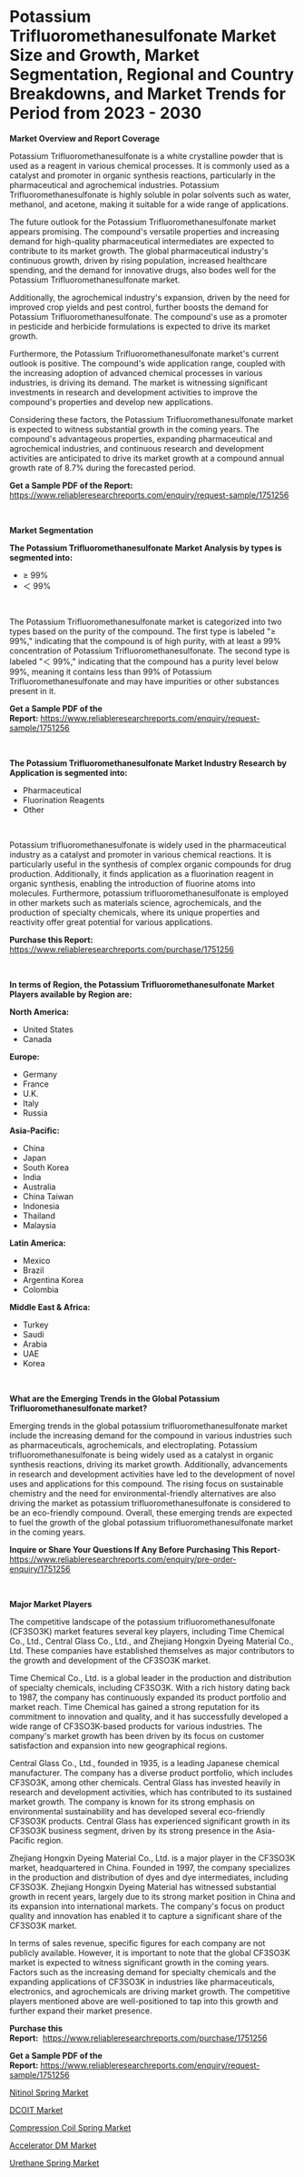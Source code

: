 <p><h1>Potassium Trifluoromethanesulfonate Market Size and Growth, Market Segmentation, Regional and Country Breakdowns, and Market Trends for Period from 2023 -  2030</h1></p><p><strong>Market Overview and Report Coverage</strong></p>
<p><p>Potassium Trifluoromethanesulfonate is a white crystalline powder that is used as a reagent in various chemical processes. It is commonly used as a catalyst and promoter in organic synthesis reactions, particularly in the pharmaceutical and agrochemical industries. Potassium Trifluoromethanesulfonate is highly soluble in polar solvents such as water, methanol, and acetone, making it suitable for a wide range of applications.</p><p>The future outlook for the Potassium Trifluoromethanesulfonate market appears promising. The compound's versatile properties and increasing demand for high-quality pharmaceutical intermediates are expected to contribute to its market growth. The global pharmaceutical industry's continuous growth, driven by rising population, increased healthcare spending, and the demand for innovative drugs, also bodes well for the Potassium Trifluoromethanesulfonate market.</p><p>Additionally, the agrochemical industry's expansion, driven by the need for improved crop yields and pest control, further boosts the demand for Potassium Trifluoromethanesulfonate. The compound's use as a promoter in pesticide and herbicide formulations is expected to drive its market growth.</p><p>Furthermore, the Potassium Trifluoromethanesulfonate market's current outlook is positive. The compound's wide application range, coupled with the increasing adoption of advanced chemical processes in various industries, is driving its demand. The market is witnessing significant investments in research and development activities to improve the compound's properties and develop new applications.</p><p>Considering these factors, the Potassium Trifluoromethanesulfonate market is expected to witness substantial growth in the coming years. The compound's advantageous properties, expanding pharmaceutical and agrochemical industries, and continuous research and development activities are anticipated to drive its market growth at a compound annual growth rate of 8.7% during the forecasted period.</p></p>
<p><strong>Get a Sample PDF of the Report:</strong> <a href="https://www.reliableresearchreports.com/enquiry/request-sample/1751256">https://www.reliableresearchreports.com/enquiry/request-sample/1751256</a></p>
<p>&nbsp;</p>
<p><strong>Market Segmentation</strong></p>
<p><strong>The Potassium Trifluoromethanesulfonate Market Analysis by types is segmented into:</strong></p>
<p><ul><li>≥ 99%</li><li>＜ 99%</li></ul></p>
<p>&nbsp;</p>
<p><p>The Potassium Trifluoromethanesulfonate market is categorized into two types based on the purity of the compound. The first type is labeled "≥ 99%," indicating that the compound is of high purity, with at least a 99% concentration of Potassium Trifluoromethanesulfonate. The second type is labeled "＜ 99%," indicating that the compound has a purity level below 99%, meaning it contains less than 99% of Potassium Trifluoromethanesulfonate and may have impurities or other substances present in it.</p></p>
<p><strong>Get a Sample PDF of the Report:</strong>&nbsp;<a href="https://www.reliableresearchreports.com/enquiry/request-sample/1751256">https://www.reliableresearchreports.com/enquiry/request-sample/1751256</a></p>
<p>&nbsp;</p>
<p><strong>The Potassium Trifluoromethanesulfonate Market Industry Research by Application is segmented into:</strong></p>
<p><ul><li>Pharmaceutical</li><li>Fluorination Reagents</li><li>Other</li></ul></p>
<p>&nbsp;</p>
<p><p>Potassium trifluoromethanesulfonate is widely used in the pharmaceutical industry as a catalyst and promoter in various chemical reactions. It is particularly useful in the synthesis of complex organic compounds for drug production. Additionally, it finds application as a fluorination reagent in organic synthesis, enabling the introduction of fluorine atoms into molecules. Furthermore, potassium trifluoromethanesulfonate is employed in other markets such as materials science, agrochemicals, and the production of specialty chemicals, where its unique properties and reactivity offer great potential for various applications.</p></p>
<p><strong>Purchase this Report:</strong>&nbsp; <a href="https://www.reliableresearchreports.com/purchase/1751256">https://www.reliableresearchreports.com/purchase/1751256</a></p>
<p>&nbsp;</p>
<p><strong>In terms of Region, the Potassium Trifluoromethanesulfonate Market Players available by Region are:</strong></p>
<p>
    <p> <strong> North America: </strong>
        <ul>
            <li>United States</li>
            <li>Canada</li>
        </ul>
        </p> 
    <p> <strong> Europe: </strong>
        <ul>
            <li>Germany</li>
            <li>France</li>
            <li>U.K.</li>
            <li>Italy</li>
            <li>Russia</li>
        </ul>
        </p> 
    <p> <strong> Asia-Pacific: </strong>
        <ul>
            <li>China</li>
            <li>Japan</li>
            <li>South Korea</li>
            <li>India</li>
            <li>Australia</li>
            <li>China Taiwan</li>
            <li>Indonesia</li>
            <li>Thailand</li>
            <li>Malaysia</li>
        </ul>
        </p> 
    <p> <strong> Latin America: </strong>
        <ul>
            <li>Mexico</li>
            <li>Brazil</li>
            <li>Argentina Korea</li>
            <li>Colombia</li>
        </ul>
        </p> 
    <p> <strong> Middle East & Africa: </strong>
        <ul>
            <li>Turkey</li>
            <li>Saudi</li>
            <li>Arabia</li>
            <li>UAE</li>
            <li>Korea</li>
        </ul>
    </p>
    </p>
<p>&nbsp;</p>
<p><strong>What are the Emerging Trends in the Global Potassium Trifluoromethanesulfonate market?</strong></p>
<p><p>Emerging trends in the global potassium trifluoromethanesulfonate market include the increasing demand for the compound in various industries such as pharmaceuticals, agrochemicals, and electroplating. Potassium trifluoromethanesulfonate is being widely used as a catalyst in organic synthesis reactions, driving its market growth. Additionally, advancements in research and development activities have led to the development of novel uses and applications for this compound. The rising focus on sustainable chemistry and the need for environmental-friendly alternatives are also driving the market as potassium trifluoromethanesulfonate is considered to be an eco-friendly compound. Overall, these emerging trends are expected to fuel the growth of the global potassium trifluoromethanesulfonate market in the coming years.</p></p>
<p><strong>Inquire or Share Your Questions If Any Before Purchasing This Report</strong>- <a href="https://www.reliableresearchreports.com/enquiry/pre-order-enquiry/1751256">https://www.reliableresearchreports.com/enquiry/pre-order-enquiry/1751256</a></p>
<p>&nbsp;</p>
<p><strong>Major Market Players</strong></p>
<p><p>The competitive landscape of the potassium trifluoromethanesulfonate (CF3SO3K) market features several key players, including Time Chemical Co., Ltd., Central Glass Co., Ltd., and Zhejiang Hongxin Dyeing Material Co., Ltd. These companies have established themselves as major contributors to the growth and development of the CF3SO3K market.</p><p>Time Chemical Co., Ltd. is a global leader in the production and distribution of specialty chemicals, including CF3SO3K. With a rich history dating back to 1987, the company has continuously expanded its product portfolio and market reach. Time Chemical has gained a strong reputation for its commitment to innovation and quality, and it has successfully developed a wide range of CF3SO3K-based products for various industries. The company's market growth has been driven by its focus on customer satisfaction and expansion into new geographical regions.</p><p>Central Glass Co., Ltd., founded in 1935, is a leading Japanese chemical manufacturer. The company has a diverse product portfolio, which includes CF3SO3K, among other chemicals. Central Glass has invested heavily in research and development activities, which has contributed to its sustained market growth. The company is known for its strong emphasis on environmental sustainability and has developed several eco-friendly CF3SO3K products. Central Glass has experienced significant growth in its CF3SO3K business segment, driven by its strong presence in the Asia-Pacific region.</p><p>Zhejiang Hongxin Dyeing Material Co., Ltd. is a major player in the CF3SO3K market, headquartered in China. Founded in 1997, the company specializes in the production and distribution of dyes and dye intermediates, including CF3SO3K. Zhejiang Hongxin Dyeing Material has witnessed substantial growth in recent years, largely due to its strong market position in China and its expansion into international markets. The company's focus on product quality and innovation has enabled it to capture a significant share of the CF3SO3K market.</p><p>In terms of sales revenue, specific figures for each company are not publicly available. However, it is important to note that the global CF3SO3K market is expected to witness significant growth in the coming years. Factors such as the increasing demand for specialty chemicals and the expanding applications of CF3SO3K in industries like pharmaceuticals, electronics, and agrochemicals are driving market growth. The competitive players mentioned above are well-positioned to tap into this growth and further expand their market presence.</p></p>
<p><strong>Purchase this Report:</strong>&nbsp;&nbsp;<a href="https://www.reliableresearchreports.com/purchase/1751256">https://www.reliableresearchreports.com/purchase/1751256</a></p>
<p></p>
<p><strong>Get a Sample PDF of the Report:</strong>&nbsp;<a href="https://www.reliableresearchreports.com/enquiry/request-sample/1751256">https://www.reliableresearchreports.com/enquiry/request-sample/1751256</a></p>
<p><p><a href="https://medium.com/@krithi.reportprime/nitinol-spring-market-size-and-market-trends-complete-industry-overview-2023-to-2030-eb4923181b63">Nitinol Spring Market</a></p><p><a href="https://github.com/PeterParrish5/Market-Research-Report-List-2/blob/main/dcoit-market.md">DCOIT Market</a></p><p><a href="https://medium.com/@sheetal.reportprime/compression-coil-spring-market-analysis-and-sze-forecasted-for-period-from-2023-to-2030-fa7d3de14c83">Compression Coil Spring Market</a></p><p><a href="https://github.com/CliffMedina6/Market-Research-Report-List-2/blob/main/accelerator-dm-market.md">Accelerator DM Market</a></p><p><a href="https://medium.com/@shivangi.reportprime/urethane-spring-market-size-cagr-trends-2024-2030-eed856f38650">Urethane Spring Market</a></p></p>